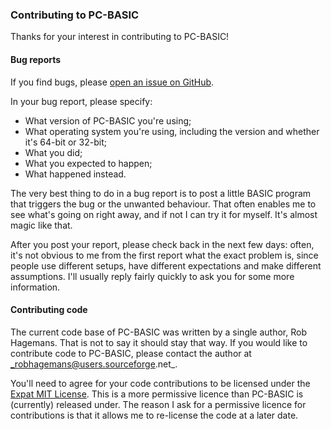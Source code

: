 ### Contributing to PC-BASIC ###

Thanks for your interest in contributing to PC-BASIC!


#### Bug reports ####

If you find bugs, please [open an issue on GitHub](https://github.com/robhagemans/pcbasic/issues).

In your bug report, please specify:

- What version of PC-BASIC you're using;
- What operating system you're using, including the version and whether it's 64-bit or 32-bit;
- What you did;
- What you expected to happen;
- What happened instead.

The very best thing to do in a bug report is to post a little BASIC program that triggers the bug or the unwanted behaviour.
That often enables me to see what's going on right away, and if not I can try it for myself. It's almost magic like that.

After you post your report, please check back in the next few days: often, it's not obvious to me from the first report what the exact problem is, since people use different setups, have different expectations and make different assumptions. I'll usually reply fairly quickly to ask you for some more information.


#### Contributing code ####

The current code base of PC-BASIC was written by a single author, Rob Hagemans.
That is not to say it should stay that way. If you would like to contribute
code to PC-BASIC, please contact the author at _robhagemans@users.sourceforge.net_.

You'll need to agree for your code contributions to be licensed under the [Expat MIT License](https://opensource.org/licenses/MIT).
This is a more permissive licence than PC-BASIC is (currently) released under. The reason I ask for
a permissive licence for contributions is that it allows me to re-license the code at a later date.
